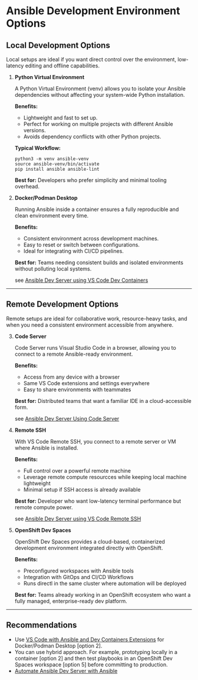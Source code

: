 # Ansible Development Environment Options 

## Local Development Options 

Local setups are ideal if you want direct control over the environment, low-latency editing and offline capabilities. 

1. **Python Virtual Environment**

    A Python Virtual Environment (venv) allows you to isolate your Ansible dependencies without affecting your system-wide Python installation.

    **Benefits:**
    - Lightweight and fast to set up.
    - Perfect for working on multiple projects with different Ansible versions.
    - Avoids dependency conflicts with other Python projects.

    **Typical Workflow:**

    ```
    python3 -m venv ansible-venv
    source ansible-venv/bin/activate
    pip install ansible ansible-lint
    ```

    **Best for:** Developers who prefer simplicity and minimal tooling overhead. 


2. **Docker/Podman Desktop**
    
    Running Ansible inside a container ensures a fully reproducible and clean environment every time.

    **Benefits:**
    - Consistent environment across development machines.
    - Easy to reset or switch between configurations.
    - Ideal for integrating with CI/CD pipelines.

    **Best for:** Teams needing consistent builds and isolated environments without polluting local systems.
    
    see [Ansible Dev Server using VS Code Dev Containers](https://github.com/enzobercasio/ansible-resources/blob/master/ansible-dev-server-vs-code-dev-containers.md)

---
## Remote Development Options 

Remote setups are ideal for collaborative work, resource-heavy tasks, and when you need a consistent environment accessible from anywhere. 


3. **Code Server**

    Code Server runs Visual Studio Code in a browser, allowing you to connect to a remote Ansible-ready environment. 

    **Benefits:** 
    - Access from any device with a browser
    - Same VS Code extensions and settings everywhere
    - Easy to share environments with teammates

    **Best for:** Distributed teams that want a familiar IDE in a cloud-accessible form. 

    see [Ansible Dev Server Using Code Server](https://github.com/enzobercasio/ansible-resources/blob/master/ansible-dev-server.md)


4. **Remote SSH**

    With VS Code Remote SSH, you connect to a remote server or VM where Ansible is installed. 

    **Benefits:**
    - Full control over a powerful remote machine 
    - Leverage remote compute resourcces while keeping local machine lightweight
    - Minimal setup if SSH access is already available 

    **Best for:** Developer who want low-latency terminal performance but remote compute power. 

    see [Ansible Dev Server using VS Code Remote SSH](https://github.com/enzobercasio/ansible-resources/blob/master/ansible-dev-server-vs-code-remote-ssh.md)

5. **OpenShift Dev Spaces**

    OpenShift Dev Spaces provides a cloud-based, containerized development environment integrated directly with OpenShift. 

    **Benefits:** 
    - Preconfigured workspaces with Ansible tools
    - Integration with GitOps and CI/CD Workflows 
    - Runs directl in the same cluster where automation will be deployed 

    **Best for:** Teams already working in an OpenShift ecosystem who want a fully managed, enterprise-ready dev platform.

---
## Recommendations
- Use [VS Code with Ansible and Dev Containers Extensions](https://github.com/enzobercasio/ansible-resources/blob/master/ansible-dev-server-vs-code-dev-containers.md) for Docker/Podman Desktop [option 2].
- You can use hybrid approach. For example, prototyping locally in a container [option 2] and then test playbooks in an OpenShift Dev Spaces workspace [option 5] before committing to production. 
- [Automate Ansible Dev Server with Ansible](https://github.com/enzobercasio/ansible-resources/tree/master/ansible-dev-server)

